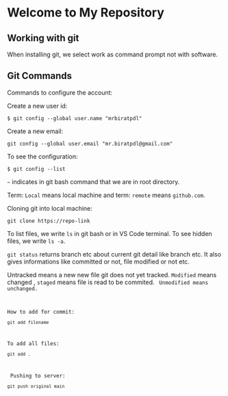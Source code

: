<h1>Welcome to My Repository</h1>
<h2>Working with git</h2>
<p>When installing git, we select work as command prompt not with software.</p>
<h2>Git Commands</h2>
<p>Commands to configure the account:</p>
<p>Create a new user id:</p>
<pre><code>$ git config --global user.name "mrbiratpdl"</code></pre> 
<p>Create a new email:</p>
<pre><code>git config --global user.email "mr.biratpdl@gmail.com"
</code></pre>
To see the configuration:
<pre><code>$ git config --list</code></pre>
<p>
<code>~</code> indicates in git bash command that we are in root directory. </p>
<p>Term: <code>Local</code> means local machine and term: <code>remote</code> means <code>github.com</code>.</p>
<p>Cloning git into local machine:
<pre><code>git clone https://repo-link</code></pre>
<p>To list files, we write <code>ls</code> in git bash or in VS Code terminal. To see hidden files, we write <code>ls -a</code>.</p>
<p><code>git status</code> returns branch etc about current git detail like branch etc. It also gives informations like committed or not, file modified or not etc.</p>
<p>Untracked means a new new file git does not yet tracked. <code>Modified</code> means changed
, <code>staged</code> means file is read to be commited. <code> Unmodified means unchanged.</p>
<p>How to add for commit: <pre><code>git add filename</code></pre></p> 
<p>To add all files:<pre><code>git add .</code></pre></p>
<p> Pushing to server: <pre><code>git push original main</code></pre></p>


